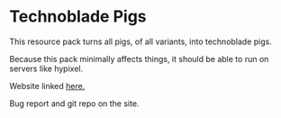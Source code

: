 # Technoblade Pigs
This resource pack turns all pigs, of all variants, into technoblade pigs.

Because this pack minimally affects things, it should be able to run on servers like hypixel.

Website linked [here.](https://sites.google.com/view/technoblade-pigs "Technoblade Pigs")

Bug report and git repo on the site.
